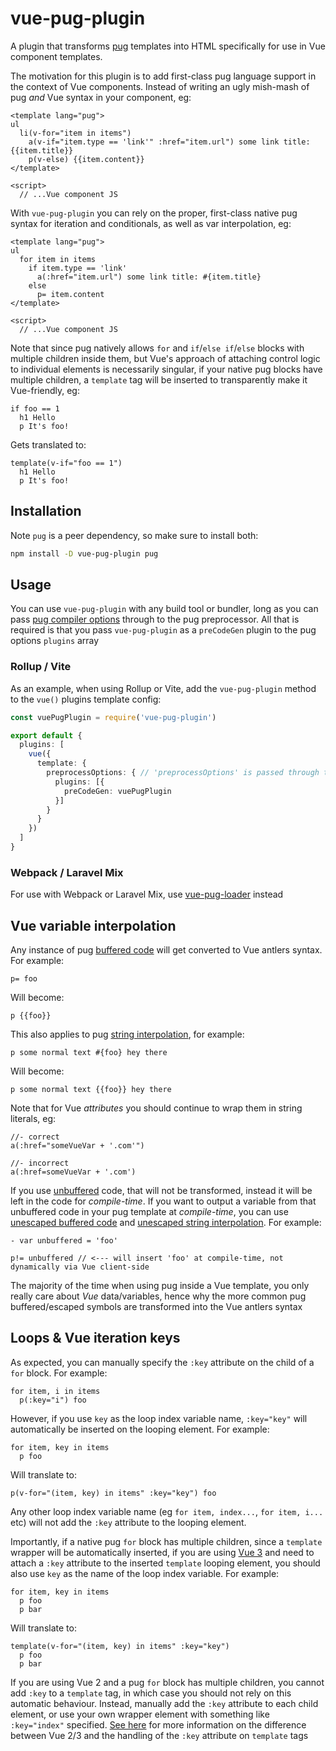 # vue-pug-plugin

A plugin that transforms [pug](https://pugjs.org) templates into HTML specifically for use in Vue component templates.

The motivation for this plugin is to add first-class pug language support in the context of Vue components. Instead of writing an ugly mish-mash of pug _and_ Vue syntax in your component, eg:

```pug
<template lang="pug">
ul
  li(v-for="item in items")
    a(v-if="item.type == 'link'" :href="item.url") some link title: {{item.title}}
    p(v-else) {{item.content}}
</template>

<script> 
  // ...Vue component JS
```

With `vue-pug-plugin` you can rely on the proper, first-class native pug syntax for iteration and conditionals, as well as var interpolation, eg:

```pug
<template lang="pug">
ul
  for item in items
    if item.type == 'link'
      a(:href="item.url") some link title: #{item.title}
    else
      p= item.content
</template>

<script>
  // ...Vue component JS
```

Note that since pug natively allows `for` and `if`/`else if`/`else` blocks with multiple children inside them, but Vue's approach of attaching control logic to individual elements is necessarily singular, if your native pug blocks have multiple children, a `template` tag will be inserted to transparently make it Vue-friendly, eg:

```pug
if foo == 1
  h1 Hello
  p It's foo!
```

Gets translated to:

```pug
template(v-if="foo == 1")
  h1 Hello
  p It's foo!
```

## Installation

Note `pug` is a peer dependency, so make sure to install both:

``` sh
npm install -D vue-pug-plugin pug
```

## Usage

You can use `vue-pug-plugin` with any build tool or bundler, long as you can pass [pug compiler options](https://pugjs.org/api/reference.html) through to the pug preprocessor. All that is required is that you pass `vue-pug-plugin` as a `preCodeGen` plugin to the pug options `plugins` array

### Rollup / Vite

As an example, when using Rollup or Vite, add the `vue-pug-plugin` method to the `vue()` plugins template config:

```ts
const vuePugPlugin = require('vue-pug-plugin')

export default {
  plugins: [
    vue({
      template: {
        preprocessOptions: { // 'preprocessOptions' is passed through to the pug compiler 
          plugins: [{
            preCodeGen: vuePugPlugin
          }]
        }
      }
    })
  ]
}
```

### Webpack / Laravel Mix

For use with Webpack or Laravel Mix, use [vue-pug-loader](https://npmjs.com/package/vue-pug-loader) instead


## Vue variable interpolation

Any instance of pug [buffered code](https://pugjs.org/language/code.html#buffered-code) will get converted to Vue antlers syntax. For example:

```pug
p= foo
```

Will become:

```pug
p {{foo}}
```

This also applies to pug [string interpolation](https://pugjs.org/language/interpolation.html), for example:

```pug
p some normal text #{foo} hey there
```

Will become:

```pug
p some normal text {{foo}} hey there
```

Note that for Vue _attributes_ you should continue to wrap them in string literals, eg:

```pug
//- correct
a(:href="someVueVar + '.com'")

//- incorrect
a(:href=someVueVar + '.com')
```

If you use [unbuffered](https://pugjs.org/language/code.html#unbuffered-code) code, that will not be transformed, instead it will be left in the code for _compile-time_. If you want to output a variable from that unbuffered code in your pug template at _compile-time_, you can use [unescaped buffered code](https://pugjs.org/language/code.html#unescaped-buffered-code) and [unescaped string interpolation](https://pugjs.org/language/interpolation.html#string-interpolation-unescaped). For example:

```pug
- var unbuffered = 'foo'

p!= unbuffered // <--- will insert 'foo' at compile-time, not dynamically via Vue client-side
```

The majority of the time when using pug inside a Vue template, you only really care about _Vue_ data/variables, hence why the more common pug buffered/escaped symbols are transformed into the Vue antlers syntax

## Loops & Vue iteration keys

As expected, you can manually specify the `:key` attribute on the child of a `for` block. For example:

```pug
for item, i in items
  p(:key="i") foo
```

However, if you use `key` as the loop index variable name, `:key="key"` will automatically be inserted on the looping element. For example:

```pug
for item, key in items
  p foo
```

Will translate to:

```pug
p(v-for="(item, key) in items" :key="key") foo
```

Any other loop index variable name (eg `for item, index...`, `for item, i...` etc) will not add the `:key` attribute to the looping element.

Importantly, if a native pug `for` block has multiple children, since a `template` wrapper will be automatically inserted, if you are using [Vue 3](https://v3.vuejs.org/guide/migration/key-attribute.html#with-template-v-for) and need to attach a `:key` attribute to the inserted `template` looping element, you should also use `key` as the name of the loop index variable. For example:

```pug
for item, key in items
  p foo
  p bar
```

Will translate to:

```pug
template(v-for="(item, key) in items" :key="key") 
  p foo
  p bar
```

If you are using Vue 2 and a pug `for` block has multiple children, you cannot add `:key` to a `template` tag, in which case you should not rely on this automatic behaviour. Instead, manually add the `:key` attribute to each child element, or use your own wrapper element with something like `:key="index"` specified. [See here](https://v3.vuejs.org/guide/migration/key-attribute.html#with-template-v-for) for more information on the difference between Vue 2/3 and the handling of the `:key` attribute on `template` tags